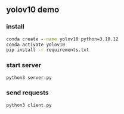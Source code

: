 ## yolov10 demo

### install
```cmd
conda create --name yolov10 python=3.10.12
conda activate yolov10
pip install -r requirements.txt
```

### start server
``` cmd
python3 server.py
```

### send requests
``` cmd
python3 client.py
```
